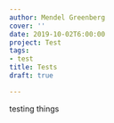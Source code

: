 ```yaml
---
author: Mendel Greenberg
cover: ''
date: 2019-10-02T6:00:00
project: Test
tags:
- test
title: Tests
draft: true

---
```

testing things